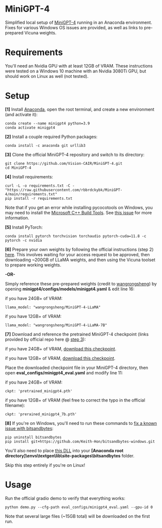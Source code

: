 # MiniGPT-4

Simplified local setup of [MiniGPT-4](https://github.com/Vision-CAIR/MiniGPT-4) running in an Anaconda environment. Fixes for various Windows OS issues are provided, as well as links to pre-prepared Vicuna weights.

# Requirements

You'll need an Nvidia GPU with at least 12GB of VRAM. These instructions were tested on a Windows 10 machine with an Nvidia 3080Ti GPU, but should work on Linux as well (not tested).

# Setup

**[1]** Install [Anaconda](https://www.anaconda.com/products/individual), open the root terminal, and create a new environment (and activate it):
```
conda create --name minigpt4 python=3.9
conda activate minigpt4
```

**[2]** Install a couple required Python packages:
```
conda install -c anaconda git urllib3
```

**[3]** Clone the official MiniGPT-4 repository and switch to its directory:
```
git clone https://github.com/Vision-CAIR/MiniGPT-4.git
cd MiniGPT-4
```

**[4]** Install requirements:
```
curl -L -o requirements.txt -C - "https://raw.githubusercontent.com/rbbrdckybk/MiniGPT-4/main/requirements.txt"
pip install -r requirements.txt
```
Note that if you get an error while installing pycocotools on Windows, you may need to install the [Microsoft C++ Build Tools](https://visualstudio.microsoft.com/visual-cpp-build-tools/). See [this issue](https://github.com/cocodataset/cocoapi/issues/169#issuecomment-724622726) for more information.

**[5]** Install PyTorch:
```
conda install pytorch torchvision torchaudio pytorch-cuda=11.8 -c pytorch -c nvidia
```

**[6]** Prepare your own weights by following the official instructions (step 2) [here](https://github.com/Vision-CAIR/MiniGPT-4#installation). This involves waiting for your access request to be approved, then downloading ~200GB of LLaMA weights, and then using the Vicuna toolset to prepare working weights.

**-OR-** 

Simply reference these pre-prepared weights (credit to [wangrongsheng](https://huggingface.co/wangrongsheng)) by opening **minigpt4/configs/models/minigpt4.yaml** & edit line 16:

if you have 24GB+ of VRAM:
```
llama_model: "wangrongsheng/MiniGPT-4-LLaMA"
```
if you have 12GB+ of VRAM:
```
llama_model: "wangrongsheng/MiniGPT-4-LLaMA-7B"
```

**[7]** Download and reference the pretrained MiniGPT-4 checkpoint (links provided by official repo here @ [step 3](https://github.com/Vision-CAIR/MiniGPT-4#installation)):

if you have 24GB+ of VRAM, [download this checkpoint](https://drive.google.com/file/d/1a4zLvaiDBr-36pasffmgpvH5P7CKmpze/view?usp=share_link).

if you have 12GB+ of VRAM, [download this checkpoint](https://drive.google.com/file/d/1RY9jV0dyqLX-o38LrumkKRh6Jtaop58R/view?usp=sharing).

Place the downloaded checkpoint file in your MiniGPT-4 directory, then open **eval_configs/minigpt4_eval.yaml** and modify line 11:

if you have 24GB+ of VRAM:
```
ckpt: 'pretrained_minigpt4.pth'
```
if you have 12GB+ of VRAM (feel free to correct the typo in the official filename):
```
ckpt: 'prerained_minigpt4_7b.pth'
```

**[8]** If you're on Windows, you'll need to run these commands to [fix a known issue with bitsandbytes](https://github.com/TimDettmers/bitsandbytes/issues/175):
```
pip uninstall bitsandbytes
pip install git+https://github.com/Keith-Hon/bitsandbytes-windows.git
```
You'll also need to place [this DLL](https://github.com/DeXtmL/bitsandbytes-win-prebuilt/blob/main/libbitsandbytes_cuda116.dll) into your **[Anaconda root directory]\envs\textgen\lib\site-packages\bitsandbytes** folder.

Skip this step entirely if you're on Linux!


# Usage

Run the official gradio demo to verify that everything works:
```
python demo.py --cfg-path eval_configs/minigpt4_eval.yaml --gpu-id 0
```
Note that several large files (~15GB total) will be downloaded on the first run.
